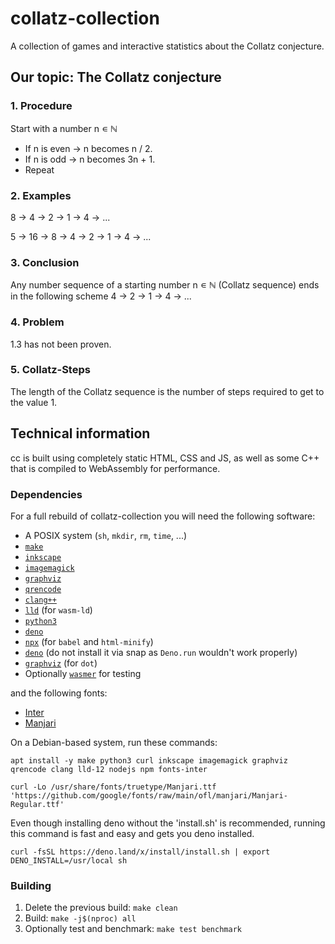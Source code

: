 # collatz-collection
A collection of games and interactive statistics about the Collatz conjecture.

## Our topic: The Collatz conjecture
### 1. Procedure
Start with a number n ∊ ℕ
- If n is even → n becomes n / 2.
- If n is odd → n becomes 3n + 1.
- Repeat

### 2. Examples
8 → 4 → 2 → 1 → 4 → ...

5 → 16 → 8 → 4 → 2 → 1 → 4 → ...

### 3. Conclusion
Any number sequence of a starting number n ∊ ℕ (Collatz sequence)
ends in the following scheme 4 → 2 → 1 → 4 → ...

### 4. Problem
1.3 has not been proven.

### 5. Collatz-Steps
The length of the Collatz sequence is the number of steps required
to get to the value 1.

## Technical information
cc is built using completely static HTML, CSS and JS, as well as some C++ that
is compiled to WebAssembly for performance.

### Dependencies

For a full rebuild of collatz-collection you will need the following software:

* A POSIX system (`sh`, `mkdir`, `rm`, `time`, ...)
* [`make`](https://www.gnu.org/software/make/)
* [`inkscape`](https://inkscape.org)
* [`imagemagick`](https://imagemagick.org)
* [`graphviz`](https://graphviz.org)
* [`qrencode`](https://fukuchi.org/works/qrencode/)
* [`clang++`](https://clang.llvm.org)
* [`lld`](https://lld.llvm.org) (for `wasm-ld`)
* [`python3`](https://www.python.org)
* [`deno`](https://deno.land)
* [`npx`](https://npmjs.com) (for `babel` and `html-minify`)
* [`deno`](https://deno.land) (do not install it via snap as `Deno.run` wouldn't work properly)
* [`graphviz`](https://graphviz.org/) (for `dot`)
* Optionally [`wasmer`](https://wasmer.io) for testing

and the following fonts:

* [Inter](https://fonts.google.com/specimen/Inter)
* [Manjari](https://fonts.google.com/specimen/Manjari)

On a Debian-based system, run these commands:

```
apt install -y make python3 curl inkscape imagemagick graphviz qrencode clang lld-12 nodejs npm fonts-inter
```
```
curl -Lo /usr/share/fonts/truetype/Manjari.ttf 'https://github.com/google/fonts/raw/main/ofl/manjari/Manjari-Regular.ttf'
```

Even though installing deno without the 'install.sh' is recommended, running this command is fast and easy and gets you deno installed.
```
curl -fsSL https://deno.land/x/install/install.sh | export DENO_INSTALL=/usr/local sh
```

### Building
1. Delete the previous build: `make clean`
2. Build: `make -j$(nproc) all`
3. Optionally test and benchmark: `make test benchmark`

